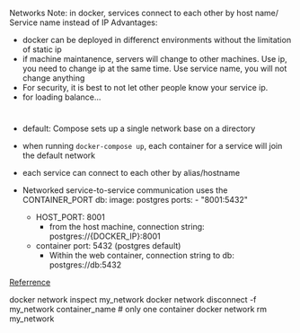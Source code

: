 
Networks
Note: in docker, services connect to each other by host name/ Service name instead of IP
Advantages:
* docker can be deployed in differenct environments without the limitation of static ip
* if machine maintanence, servers will change to other machines. Use ip, you need to change ip at the same time. Use service name, you will not change anything
* For security, it is best to not let other people know your service ip.
* for loading balance...

#
* default: Compose sets up a single network base on a directory
* when running ```docker-compose up```, each container for a service will join the default network
* each service can connect to each other by alias/hostname
* Networked service-to-service communication uses the CONTAINER_PORT
    db:
        image: postgres
        ports:
        - "8001:5432"

    * HOST_PORT: 8001
        * from the host machine, connection string: postgres://{DOCKER_IP}:8001
    * container port: 5432 (postgres default)
        * Within the web container, connection string to db: postgres://db:5432


[Referrence](https://www.itread01.com/article/1538012515.html)




docker network inspect my_network
docker network disconnect -f my_network container_name # only one container
docker network rm my_network